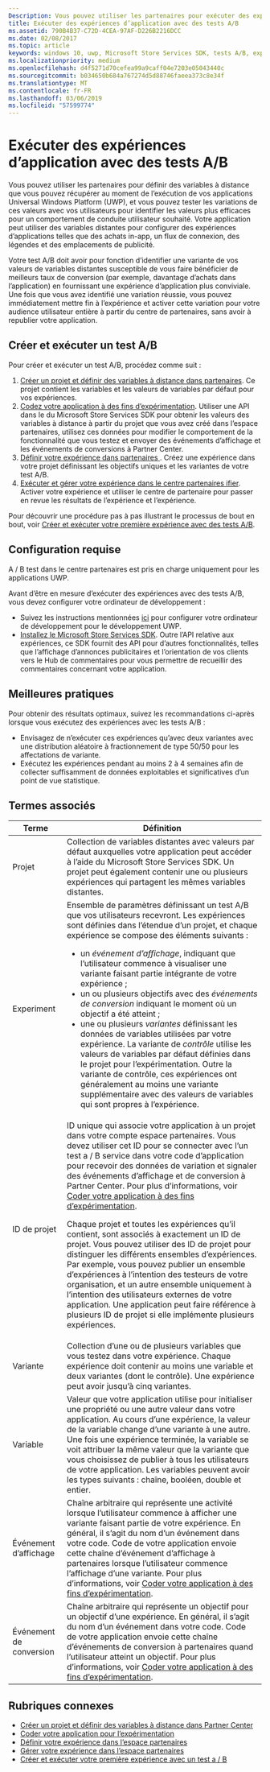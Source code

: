 ```yaml
---
Description: Vous pouvez utiliser les partenaires pour exécuter des expériences pour vos applications Universal Windows Platform (UWP) avec un test a / B.
title: Exécuter des expériences d’application avec des tests A/B
ms.assetid: 790B4B37-C72D-4CEA-97AF-D226B2216DCC
ms.date: 02/08/2017
ms.topic: article
keywords: windows 10, uwp, Microsoft Store Services SDK, tests A/B, expériences
ms.localizationpriority: medium
ms.openlocfilehash: d4f5271d70cefea99a9caff04e7203e05043440c
ms.sourcegitcommit: b034650b684a767274d5d88746faeea373c8e34f
ms.translationtype: MT
ms.contentlocale: fr-FR
ms.lasthandoff: 03/06/2019
ms.locfileid: "57599774"
---
```

# <a name="run-app-experiments-with-ab-testing"></a>Exécuter des expériences d’application avec des tests A/B

Vous pouvez utiliser les partenaires pour définir des variables à distance que vous pouvez récupérer au moment de l’exécution de vos applications Universal Windows Platform (UWP), et vous pouvez tester les variations de ces valeurs avec vos utilisateurs pour identifier les valeurs plus efficaces pour un comportement de conduite utilisateur souhaité. Votre application peut utiliser des variables distantes pour configurer des expériences d’applications telles que des achats in-app, un flux de connexion, des légendes et des emplacements de publicité.

Votre test A/B doit avoir pour fonction d’identifier une variante de vos valeurs de variables distantes susceptible de vous faire bénéficier de meilleurs taux de conversion (par exemple, davantage d’achats dans l’application) en fournissant une expérience d’application plus conviviale. Une fois que vous avez identifié une variation réussie, vous pouvez immédiatement mettre fin à l’expérience et activer cette variation pour votre audience utilisateur entière à partir du centre de partenaires, sans avoir à republier votre application.

## <a name="create-and-run-an-ab-test"></a>Créer et exécuter un test A/B

Pour créer et exécuter un test A/B, procédez comme suit :

1. [Créer un projet et définir des variables à distance dans partenaires](create-a-project-and-define-remote-variables-in-the-dev-center-dashboard.md). Ce projet contient les variables et les valeurs de variables par défaut pour vos expériences.  
2. [Codez votre application à des fins d’expérimentation](code-your-experiment-in-your-app.md). Utiliser une API dans le du Microsoft Store Services SDK pour obtenir les valeurs des variables à distance à partir du projet que vous avez créé dans l’espace partenaires, utilisez ces données pour modifier le comportement de la fonctionnalité que vous testez et envoyer des événements d’affichage et les événements de conversions à Partner Center.
3. [Définir votre expérience dans partenaires ](define-your-experiment-in-the-dev-center-dashboard.md). Créez une expérience dans votre projet définissant les objectifs uniques et les variantes de votre test A/B.
4. [Exécuter et gérer votre expérience dans le centre partenaires ifier](manage-your-experiment.md). Activer votre expérience et utiliser le centre de partenaire pour passer en revue les résultats de l’expérience et l’expérience.

Pour découvrir une procédure pas à pas illustrant le processus de bout en bout, voir [Créer et exécuter votre première expérience avec des tests A/B](create-and-run-your-first-experiment-with-a-b-testing.md).

## <a name="requirements"></a>Configuration requise

A / B test dans le centre partenaires est pris en charge uniquement pour les applications UWP.

Avant d’être en mesure d’exécuter des expériences avec des tests A/B, vous devez configurer votre ordinateur de développement :

* Suivez les instructions mentionnées [ici](../get-started/get-set-up.md) pour configurer votre ordinateur de développement pour le développement UWP.
* [Installez le Microsoft Store Services SDK](microsoft-store-services-sdk.md#install-the-sdk). Outre l’API relative aux expériences, ce SDK fournit des API pour d’autres fonctionnalités, telles que l’affichage d’annonces publicitaires et l’orientation de vos clients vers le Hub de commentaires pour vous permettre de recueillir des commentaires concernant votre application.

## <a name="best-practices"></a>Meilleures pratiques

Pour obtenir des résultats optimaux, suivez les recommandations ci-après lorsque vous exécutez des expériences avec les tests A/B :

* Envisagez de n’exécuter ces expériences qu’avec deux variantes avec une distribution aléatoire à fractionnement de type 50/50 pour les affectations de variante.
* Exécutez les expériences pendant au moins 2 à 4 semaines afin de collecter suffisamment de données exploitables et significatives d’un point de vue statistique.

<span id="terms" />

## <a name="related-terms"></a>Termes associés

|  Terme  |  Définition  |
|--------|--------------|
| Projet    |   Collection de variables distantes avec valeurs par défaut auxquelles votre application peut accéder à l’aide du Microsoft Store Services SDK. Un projet peut également contenir une ou plusieurs expériences qui partagent les mêmes variables distantes.  |
| Experiment    |   Ensemble de paramètres définissant un test A/B que vos utilisateurs recevront. Les expériences sont définies dans l’étendue d’un projet, et chaque expérience se compose des éléments suivants : <p></p><ul><li>un *événement d’affichage*, indiquant que l’utilisateur commence à visualiser une variante faisant partie intégrante de votre expérience ;</li><li>un ou plusieurs objectifs avec des *événements de conversion* indiquant le moment où un objectif a été atteint ;</li><li>une ou plusieurs *variantes* définissant les données de variables utilisées par votre expérience. La variante de *contrôle* utilise les valeurs de variables par défaut définies dans le projet pour l’expérimentation. Outre la variante de contrôle, ces expériences ont généralement au moins une variante supplémentaire avec des valeurs de variables qui sont propres à l’expérience. </li></ul>          |
| ID de projet    |   ID unique qui associe votre application à un projet dans votre compte espace partenaires. Vous devez utiliser cet ID pour se connecter avec l’un test a / B service dans votre code d’application pour recevoir des données de variation et signaler des événements d’affichage et de conversion à Partner Center. Pour plus d’informations, voir [Coder votre application à des fins d’expérimentation](code-your-experiment-in-your-app.md).<p></p><p>Chaque projet et toutes les expériences qu’il contient, sont associés à exactement un ID de projet. Vous pouvez utiliser des ID de projet pour distinguer les différents ensembles d’expériences. Par exemple, vous pouvez publier un ensemble d’expériences à l’intention des testeurs de votre organisation, et un autre ensemble uniquement à l’intention des utilisateurs externes de votre application.  Une application peut faire référence à plusieurs ID de projet si elle implémente plusieurs expériences.</p>         |
| Variante    |   Collection d’une ou de plusieurs variables que vous testez dans votre expérience. Chaque expérience doit contenir au moins une variable et deux variantes (dont le contrôle). Une expérience peut avoir jusqu’à cinq variantes.           |
| Variable    |  Valeur que votre application utilise pour initialiser une propriété ou une autre valeur dans votre application. Au cours d’une expérience, la valeur de la variable change d’une variante à une autre. Une fois une expérience terminée, la variable se voit attribuer la même valeur que la variante que vous choisissez de publier à tous les utilisateurs de votre application. Les variables peuvent avoir les types suivants : chaîne, booléen, double et entier.
| Événement d’affichage    |  Chaîne arbitraire qui représente une activité lorsque l’utilisateur commence à afficher une variante faisant partie de votre expérience. En général, il s’agit du nom d’un événement dans votre code. Code de votre application envoie cette chaîne d’événement d’affichage à partenaires lorsque l’utilisateur commence l’affichage d’une variante. Pour plus d’informations, voir [Coder votre application à des fins d’expérimentation](code-your-experiment-in-your-app.md).
| Événement de conversion    |  Chaîne arbitraire qui représente un objectif pour un objectif d’une expérience. En général, il s’agit du nom d’un événement dans votre code. Code de votre application envoie cette chaîne d’événements de conversion à partenaires quand l’utilisateur atteint un objectif. Pour plus d’informations, voir [Coder votre application à des fins d’expérimentation](code-your-experiment-in-your-app.md).  

## <a name="related-topics"></a>Rubriques connexes

* [Créer un projet et définir des variables à distance dans Partner Center](create-a-project-and-define-remote-variables-in-the-dev-center-dashboard.md)
* [Coder votre application pour l’expérimentation](code-your-experiment-in-your-app.md)
* [Définir votre expérience dans l’espace partenaires](define-your-experiment-in-the-dev-center-dashboard.md)
* [Gérer votre expérience dans l’espace partenaires](manage-your-experiment.md)
* [Créer et exécuter votre première expérience avec un test a / B](create-and-run-your-first-experiment-with-a-b-testing.md)
